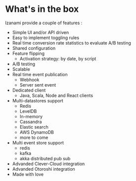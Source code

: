 # What's in the box

Izanami provide a couple of features : 

* Simple UI and/or API driven
* Easy to implement toggling rules
* Real time conversion rate statistics to evaluate A/B testing
* Shared configuration
* Feature flipping 
    * Activation strategy: by date, by script 
* A/B testing 
* Scalable 
* Real time event publication
    * Webhook  
    * Server sent event 
* Dedicated client 
    * Java, Scala, Node and React clients
* Multi-datastores support
    * Redis
    * LevelDB
    * In-memory
    * Cassandra
    * Elastic search 
    * AWS DynamoDB
    * more to come 
* Multi event store support
    * redis
    * kafka 
    * akka distributed pub sub  
* Advanded Clever-Cloud integration
* Advanded Otoroshi integration
* Made with love
